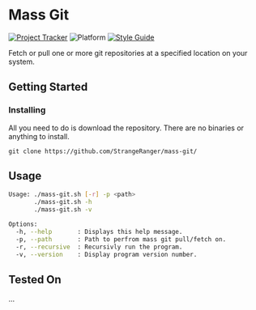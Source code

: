 # Mass Git

<!--[![Project Tracker](https://img.shields.io/badge/repo%20status-Project%20Tracker-lightgrey)](https://randomserver.xyz/project-tracker.html)-->

[![Project Tracker](https://img.shields.io/badge/repo%20status-Active-success)](https://randomserver.xyz/project-tracker.html)
![Platform](https://img.shields.io/badge/platform-Linux%20|%20macOS%20|%20Windows-lightgrey)
[![Style Guide](https://img.shields.io/badge/code%20style-Style%20Guide-blueviolet)](https://github.com/StrangeRanger/bash-style-guide)

Fetch or pull one or more git repositories at a specified location on your system.

## Getting Started

### Installing

All you need to do is download the repository. There are no binaries or anything to install.

`git clone https://github.com/StrangeRanger/mass-git/`

## Usage

```bash
Usage: ./mass-git.sh [-r] -p <path>
       ./mass-git.sh -h
       ./mass-git.sh -v

Options:
  -h, --help       : Displays this help message.
  -p, --path       : Path to perfrom mass git pull/fetch on.
  -r, --recursive  : Recursivly run the program.
  -v, --version    : Display program version number.
```

## Tested On

...

